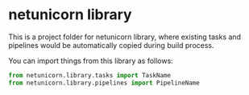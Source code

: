# netunicorn library
This is a project folder for netunicorn library,
where existing tasks and pipelines would be automatically copied during
build process.

You can import things from this library as follows:
```python
from netunicorn.library.tasks import TaskName
from netunicorn.library.pipelines import PipelineName
```